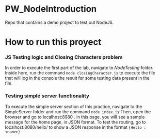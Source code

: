 # PW_NodeIntroduction
Repo that contains a demo project to test out NodeJS. 

# How to run this proyect 

### **JS Testing logic and Closing Characters problem**

In order to execute the first part of the lab, navigate to *NodeTesting* folder. 
Inside here, run the command `node closingCharacter.js` to execute the file that will log in the console the result for 
some testing data present in the file. 

### **Testing simple server functionality**
To execute the simple server section of this practice, navigate to the SimpleServer folder and run the command
`node index.js` 
Then, open the browser and go to localhost:8080 . In this page, you will see a sample message for the home page, in JSON format.
To test the routing, go to localhost:8080/hello/<name> to show a JSON response in the format `{Hello : <name>}`



